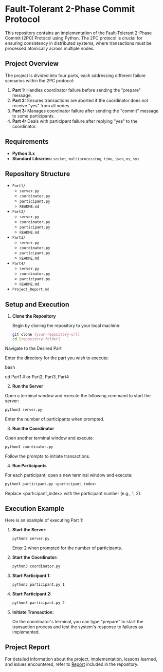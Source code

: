 # Fault-Tolerant 2-Phase Commit Protocol

This repository contains an implementation of the Fault-Tolerant 2-Phase Commit (2PC) Protocol using Python. The 2PC protocol is crucial for ensuring consistency in distributed systems, where transactions must be processed atomically across multiple nodes.

## Project Overview

The project is divided into four parts, each addressing different failure scenarios within the 2PC protocol:

1. **Part 1:** Handles coordinator failure before sending the "prepare" message.
2. **Part 2:** Ensures transactions are aborted if the coordinator does not receive "yes" from all nodes.
3. **Part 3:** Manages coordinator failure after sending the "commit" message to some participants.
4. **Part 4:** Deals with participant failure after replying "yes" to the coordinator.

## Requirements

- **Python 3.x**
- **Standard Libraries:** `socket`, `multiprocessing`, `time`, `json`, `os`, `sys`

## Repository Structure

- `Part1/`
  - `server.py`
  - `coordinator.py`
  - `participant.py`
  - `README.md`
- `Part2/`
  - `server.py`
  - `coordinator.py`
  - `participant.py`
  - `README.md`
- `Part3/`
  - `server.py`
  - `coordinator.py`
  - `participant.py`
  - `README.md`
- `Part4/`
  - `server.py`
  - `coordinator.py`
  - `participant.py`
  - `README.md`
- `Project_Report.md`

## Setup and Execution

1. **Clone the Repository**

   Begin by cloning the repository to your local machine:

   ```bash
   git clone [your-repository-url]
   cd [repository-folder]

Navigate to the Desired Part

Enter the directory for the part you wish to execute:

bash

cd Part1  # or Part2, Part3, Part4

2. **Run the Server**

  Open a terminal window and execute the following command to start the server:

  ```bash
  python3 server.py
  ```
  Enter the number of participants when prompted.

3. **Run the Coordinator**

  Open another terminal window and execute:

  ```bash
  python3 coordinator.py
  ```
  
  Follow the prompts to initiate transactions.

4. **Run Participants**

  For each participant, open a new terminal window and execute:

  ```bash
  python3 participant.py <participant_index>
  ```

  Replace <participant_index> with the participant number (e.g., 1, 2).

## Execution Example

Here is an example of executing Part 1:

1. **Start the Server:**
  
    ```bash
    python3 server.py
    ```
    
    Enter 2 when prompted for the number of participants.

2. **Start the Coordinator:**

    ```bash
    python3 coordinator.py
    ```

3. **Start Participant 1:**

    ```bash
    python3 participant.py 1
    ```

4. **Start Participant 2:**

    ```bash
    python3 participant.py 2
    ```
    
5. **Initiate Transaction:**

    On the coordinator's terminal, you can type "prepare" to start the transaction process and test the system's response to failures as implemented.

## Project Report

For detailed information about the project, implementation, lessons learned, and issues encountered, refer to [Report](https://github.com/vinodpgowda/Fault-Tolerant-2PC-Protocol/blob/main/Report.pdf) included in the repository.
